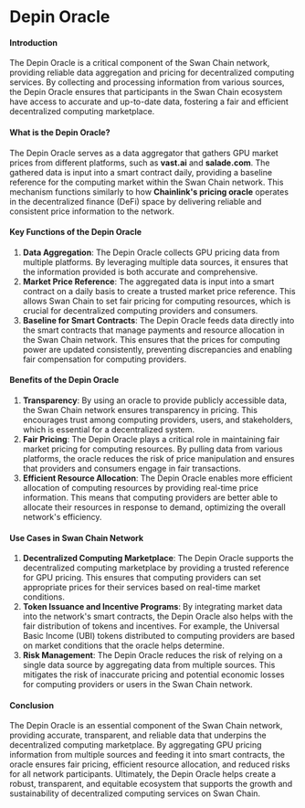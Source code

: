 # Depin Oracle

#### **Introduction**

The Depin Oracle is a critical component of the Swan Chain network, providing reliable data aggregation and pricing for decentralized computing services. By collecting and processing information from various sources, the Depin Oracle ensures that participants in the Swan Chain ecosystem have access to accurate and up-to-date data, fostering a fair and efficient decentralized computing marketplace.

#### **What is the Depin Oracle?**

The Depin Oracle serves as a data aggregator that gathers GPU market prices from different platforms, such as **vast.ai** and **salade.com**. The gathered data is input into a smart contract daily, providing a baseline reference for the computing market within the Swan Chain network. This mechanism functions similarly to how **Chainlink's pricing oracle** operates in the decentralized finance (DeFi) space by delivering reliable and consistent price information to the network.

#### **Key Functions of the Depin Oracle**

1. **Data Aggregation**: The Depin Oracle collects GPU pricing data from multiple platforms. By leveraging multiple data sources, it ensures that the information provided is both accurate and comprehensive.
2. **Market Price Reference**: The aggregated data is input into a smart contract on a daily basis to create a trusted market price reference. This allows Swan Chain to set fair pricing for computing resources, which is crucial for decentralized computing providers and consumers.
3. **Baseline for Smart Contracts**: The Depin Oracle feeds data directly into the smart contracts that manage payments and resource allocation in the Swan Chain network. This ensures that the prices for computing power are updated consistently, preventing discrepancies and enabling fair compensation for computing providers.

#### **Benefits of the Depin Oracle**

1. **Transparency**: By using an oracle to provide publicly accessible data, the Swan Chain network ensures transparency in pricing. This encourages trust among computing providers, users, and stakeholders, which is essential for a decentralized system.
2. **Fair Pricing**: The Depin Oracle plays a critical role in maintaining fair market pricing for computing resources. By pulling data from various platforms, the oracle reduces the risk of price manipulation and ensures that providers and consumers engage in fair transactions.
3. **Efficient Resource Allocation**: The Depin Oracle enables more efficient allocation of computing resources by providing real-time price information. This means that computing providers are better able to allocate their resources in response to demand, optimizing the overall network's efficiency.

#### **Use Cases in Swan Chain Network**

1. **Decentralized Computing Marketplace**: The Depin Oracle supports the decentralized computing marketplace by providing a trusted reference for GPU pricing. This ensures that computing providers can set appropriate prices for their services based on real-time market conditions.
2. **Token Issuance and Incentive Programs**: By integrating market data into the network's smart contracts, the Depin Oracle also helps with the fair distribution of tokens and incentives. For example, the Universal Basic Income (UBI) tokens distributed to computing providers are based on market conditions that the oracle helps determine.
3. **Risk Management**: The Depin Oracle reduces the risk of relying on a single data source by aggregating data from multiple sources. This mitigates the risk of inaccurate pricing and potential economic losses for computing providers or users in the Swan Chain network.

#### **Conclusion**

The Depin Oracle is an essential component of the Swan Chain network, providing accurate, transparent, and reliable data that underpins the decentralized computing marketplace. By aggregating GPU pricing information from multiple sources and feeding it into smart contracts, the oracle ensures fair pricing, efficient resource allocation, and reduced risks for all network participants. Ultimately, the Depin Oracle helps create a robust, transparent, and equitable ecosystem that supports the growth and sustainability of decentralized computing services on Swan Chain.
